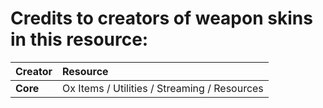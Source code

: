 # Credits to creators of weapon skins in this resource:

| Creator                        | Resource |
| :---                                   |     :---      |
| **Core**                       | Ox Items / Utilities / Streaming / Resources |